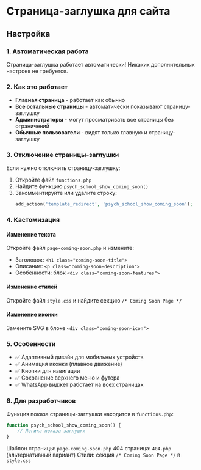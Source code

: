 # Страница-заглушка для сайта

## Настройка

### 1. Автоматическая работа

Страница-заглушка работает автоматически! Никаких дополнительных настроек не требуется.

### 2. Как это работает

- **Главная страница** - работает как обычно
- **Все остальные страницы** - автоматически показывают страницу-заглушку
- **Администраторы** - могут просматривать все страницы без ограничений
- **Обычные пользователи** - видят только главную и страницу-заглушку

### 3. Отключение страницы-заглушки

Если нужно отключить страницу-заглушку:

1. Откройте файл `functions.php`
2. Найдите функцию `psych_school_show_coming_soon()`
3. Закомментируйте или удалите строку:
   ```php
   add_action('template_redirect', 'psych_school_show_coming_soon');
   ```

### 4. Кастомизация

#### Изменение текста
Откройте файл `page-coming-soon.php` и измените:
- Заголовок: `<h1 class="coming-soon-title">`
- Описание: `<p class="coming-soon-description">`
- Особенности: блок `<div class="coming-soon-features">`

#### Изменение стилей
Откройте файл `style.css` и найдите секцию `/* Coming Soon Page */`

#### Изменение иконки
Замените SVG в блоке `<div class="coming-soon-icon">`

### 5. Особенности

- ✅ Адаптивный дизайн для мобильных устройств
- ✅ Анимация иконки (плавное движение)
- ✅ Кнопки для навигации
- ✅ Сохранение верхнего меню и футера
- ✅ WhatsApp виджет работает на всех страницах

### 6. Для разработчиков

Функция показа страницы-заглушки находится в `functions.php`:
```php
function psych_school_show_coming_soon() {
    // Логика показа заглушки
}
```

Шаблон страницы: `page-coming-soon.php`
404 страница: `404.php` (альтернативный вариант)
Стили: секция `/* Coming Soon Page */` в `style.css`

